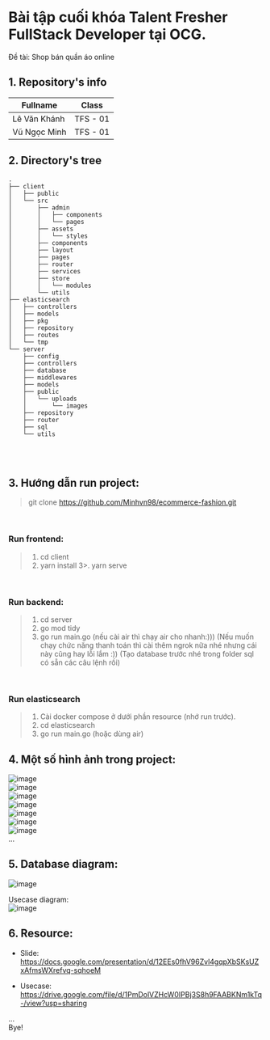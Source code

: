 # Bài tập cuối khóa Talent Fresher FullStack Developer tại OCG.
Đề tài: Shop bán quần áo online

## 1. Repository's info

| Fullname     | Class    |
| ------------ | -------- |
| Lê Văn Khánh | TFS - 01 |
| Vũ Ngọc Minh | TFS - 01 |

## 2. Directory's tree

```
.
├── client
│   ├── public
│   └── src
│       ├── admin
│       │   ├── components
│       │   └── pages
│       ├── assets
│       │   └── styles
│       ├── components
│       ├── layout
│       ├── pages
│       ├── router
│       ├── services
│       ├── store
│       │   └── modules
│       └── utils
├── elasticsearch
│   ├── controllers
│   ├── models
│   ├── pkg
│   ├── repository
│   ├── routes
│   └── tmp
└── server
    ├── config
    ├── controllers
    ├── database
    ├── middlewares
    ├── models
    ├── public
    │   └── uploads
    │       └── images
    ├── repository
    ├── router
    ├── sql
    └── utils

```
<br/>

<br/>

## 3. Hướng dẫn run project: 
>git clone https://github.com/Minhvn98/ecommerce-fashion.git
<br />

### Run frontend:
>1. cd client
>2. yarn install
3>. yarn serve
<br />

### Run backend:
>1. cd server
>2. go mod tidy
>3. go run main.go (nếu cài air thì chạy air cho nhanh:)))
(Nếu muốn chạy chức năng thanh toán thì cài thêm ngrok nữa nhé nhưng cái này cũng hay lỗi lắm :))
(Tạo database trước nhé trong folder sql có sẵn các câu lệnh rồi)
<br />

### Run elasticsearch
>1. Cài docker compose ở dưới phần resource (nhớ run  trước).
>2. cd elasticsearch
>3. go run main.go (hoặc dùng air)


## 4. Một số hình ảnh trong project:
![image](https://user-images.githubusercontent.com/37922407/126858597-723e04ea-7850-4a13-ab19-690338f9bc93.png)
<br/>
![image](https://user-images.githubusercontent.com/37922407/126858602-12853fec-9377-414b-9f9a-9392725674a8.png)
<br/>
![image](https://user-images.githubusercontent.com/37922407/126858609-84a4a03b-de61-48a9-b3de-551797264874.png)
<br/>
![image](https://user-images.githubusercontent.com/37922407/126858621-eb112097-99e0-4f98-bc61-9d0cf1e41cb6.png)
<br/>
![image](https://user-images.githubusercontent.com/37922407/126858629-ffbff18c-5cd2-437d-9af8-3be2ed9ce3e8.png)
<br/>
![image](https://user-images.githubusercontent.com/37922407/126858645-c72a5db3-7878-48c9-9d31-f739ce205b79.png)
<br/>
![image](https://user-images.githubusercontent.com/37922407/126858657-37de9643-976e-4c23-811b-5bb454412ad6.png)
<br/>
...

## 5. Database diagram:<br/>
![image](https://user-images.githubusercontent.com/37922407/126858719-1a73e4d8-749e-4c49-ac87-b30643544e54.png)

Usecase diagram:<br/>
![image](https://user-images.githubusercontent.com/37922407/126858787-b9dea94a-373a-41d8-8a02-bef603f447a0.png)<br/>


## 6. Resource:
- Slide: https://docs.google.com/presentation/d/12EEs0fhV96Zvl4gqpXbSKsUZxAfmsWXrefvq-sqhoeM

- Usecase: https://drive.google.com/file/d/1PmDolVZHcW0IPBj3S8h9FAABKNm1kTq-/view?usp=sharing

... <br />
Bye!

